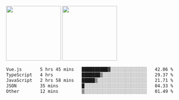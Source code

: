 <img src="https://github-readme-stats.vercel.app/api?username=Dream4ever&count_private=true&show_icons=true&theme=tokyonight" height="150" /> <img src="https://github-readme-stats.vercel.app/api/top-langs/?username=Dream4ever&count_private=true&show_icons=true&theme=tokyonight&langs_count=5&layout=compact" height="150" />

<!--START_SECTION:waka-->

```txt
Vue.js       5 hrs 45 mins   ██████████▓░░░░░░░░░░░░░░   42.06 %
TypeScript   4 hrs           ███████▒░░░░░░░░░░░░░░░░░   29.37 %
JavaScript   2 hrs 58 mins   █████▒░░░░░░░░░░░░░░░░░░░   21.71 %
JSON         35 mins         █░░░░░░░░░░░░░░░░░░░░░░░░   04.33 %
Other        12 mins         ▒░░░░░░░░░░░░░░░░░░░░░░░░   01.49 %
```

<!--END_SECTION:waka-->
